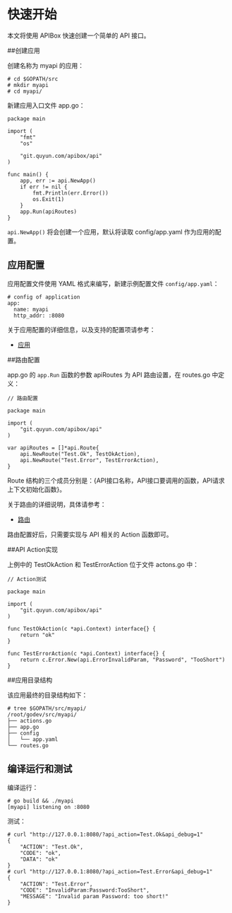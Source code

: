快速开始
==========

本文将使用 APIBox 快速创建一个简单的 API 接口。

##创建应用

创建名称为 myapi 的应用：

    # cd $GOPATH/src
    # mkdir myapi
    # cd myapi/

新建应用入口文件 app.go：

    package main
    
    import (
    	"fmt"
    	"os"
    
    	"git.quyun.com/apibox/api"
    )
    
    func main() {
		app, err := api.NewApp()
		if err != nil {
			fmt.Println(err.Error())
			os.Exit(1)
		}
    	app.Run(apiRoutes)
    }

`api.NewApp()` 将会创建一个应用，默认将读取 config/app.yaml 作为应用的配置。

## 应用配置

应用配置文件使用 YAML 格式来编写，新建示例配置文件 `config/app.yaml`：

	# config of application
	app:
	  name: myapi
	  http_addr: :8080

关于应用配置的详细信息，以及支持的配置项请参考：

 - [应用](app.md)
 

##路由配置

app.go 的 `app.Run` 函数的参数 apiRoutes 为 API 路由设置，在 routes.go 中定义：

    // 路由配置

	package main
	
	import (
		"git.quyun.com/apibox/api"
	)
	
	var apiRoutes = []*api.Route{
		api.NewRoute("Test.Ok", TestOkAction),
		api.NewRoute("Test.Error", TestErrorAction),
	}

Route 结构的三个成员分别是：{API接口名称，API接口要调用的函数，API请求上下文初始化函数}。

关于路由的详细说明，具体请参考：

 - [路由](router.md)

路由配置好后，只需要实现与 API 相关的 Action 函数即可。

##API Action实现

上例中的 TestOkAction 和 TestErrorAction 位于文件 actons.go 中：

	// Action测试
	
	package main
	
	import (
		"git.quyun.com/apibox/api"
	)
	
	func TestOkAction(c *api.Context) interface{} {
		return "ok"
	}
	
	func TestErrorAction(c *api.Context) interface{} {
		return c.Error.New(api.ErrorInvalidParam, "Password", "TooShort")
	}


##应用目录结构

该应用最终的目录结构如下：

    # tree $GOPATH/src/myapi/    
    /root/godev/src/myapi/
    ├── actions.go
    ├── app.go
    ├── config
    │   └── app.yaml
    └── routes.go

## 编译运行和测试

编译运行：

    # go build && ./myapi 
    [myapi] listening on :8080

测试：

    # curl "http://127.0.0.1:8080/?api_action=Test.Ok&api_debug=1"   
    {
        "ACTION": "Test.Ok",
        "CODE": "ok",
        "DATA": "ok"
    }
    # curl "http://127.0.0.1:8080/?api_action=Test.Error&api_debug=1"
	{
	    "ACTION": "Test.Error",
	    "CODE": "InvalidParam:Password:TooShort",
	    "MESSAGE": "Invalid param Password: too short!"
	}

